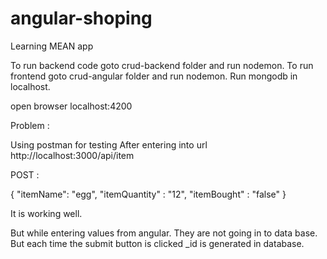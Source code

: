 # angular-shoping
Learning MEAN app 

To run backend code goto crud-backend folder and run nodemon.
To run frontend goto crud-angular folder and run nodemon.
Run mongodb in localhost.

open browser localhost:4200

Problem :

Using postman for testing 
After entering into url http://localhost:3000/api/item

POST :

{
	"itemName": "egg",
	"itemQuantity" : "12",
	"itemBought" : "false"
}


It is working well.


But while entering values from angular. They are not going in to data base. But each time the submit button is clicked _id is generated in database.


